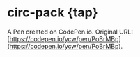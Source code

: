 # circ-pack {tap}

A Pen created on CodePen.io. Original URL: [https://codepen.io/ycw/pen/PoBrMBp](https://codepen.io/ycw/pen/PoBrMBp).

